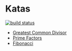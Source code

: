 # Katas

[![build status][travis_status_icon]][travis_url]

- [Greatest Common Divisor](gcd)
- [Prime Factors](prime-factors)
- [Fibonacci](fibonacci)

[travis_url]: https://travis-ci.org/holi-java/katas
[travis_status_icon]: https://travis-ci.org/holi-java/katas.svg

